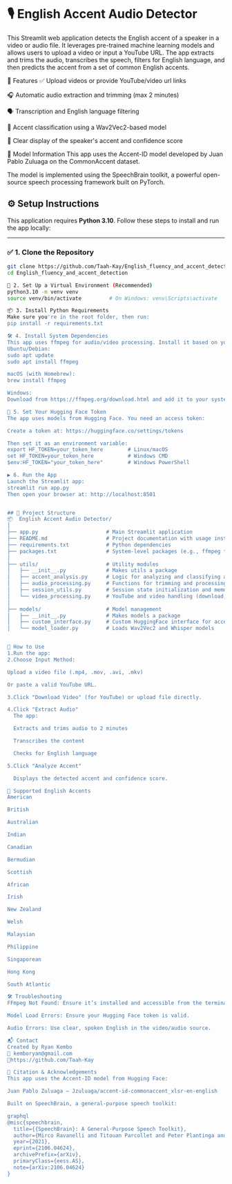 # 🎙️ English Accent Audio Detector

This Streamlit web application detects the English accent of a speaker in a video or audio file. It leverages pre-trained machine learning models and allows users to upload a video or input a YouTube URL. The app extracts and trims the audio, transcribes the speech, filters for English language, and then predicts the accent from a set of common English accents.

🚀 Features
✅ Upload videos or provide YouTube/video url links

🎧 Automatic audio extraction and trimming (max 2 minutes)

🗣️ Transcription and English language filtering

🧠 Accent classification using a Wav2Vec2-based model

💬 Clear display of the speaker's accent and confidence score

🧪 Model Information
This app uses the Accent-ID model developed by Juan Pablo Zuluaga on the CommonAccent dataset.

The model is implemented using the SpeechBrain toolkit, a powerful open-source speech processing framework built on PyTorch.


## ⚙️ Setup Instructions

This application requires **Python 3.10**. Follow these steps to install and run the app locally:

---

### ✅ 1. Clone the Repository

```bash
git clone https://github.com/Taah-Kay/English_fluency_and_accent_detection.git
cd English_fluency_and_accent_detection

🐍 2. Set Up a Virtual Environment (Recommended)
python3.10 -m venv venv
source venv/bin/activate         # On Windows: venv\Scripts\activate

📦 3. Install Python Requirements
Make sure you're in the root folder, then run:
pip install -r requirements.txt

🛠️ 4. Install System Dependencies
This app uses ffmpeg for audio/video processing. Install it based on your OS:
Ubuntu/Debian:
sudo apt update
sudo apt install ffmpeg

macOS (with Homebrew):
brew install ffmpeg

Windows:
Download from https://ffmpeg.org/download.html and add it to your system PATH.

🔐 5. Set Your Hugging Face Token
The app uses models from Hugging Face. You need an access token:

Create a token at: https://huggingface.co/settings/tokens

Then set it as an environment variable:
export HF_TOKEN=your_token_here        # Linux/macOS
set HF_TOKEN=your_token_here           # Windows CMD
$env:HF_TOKEN="your_token_here"        # Windows PowerShell

▶️ 6. Run the App
Launch the Streamlit app:
streamlit run app.py
Then open your browser at: http://localhost:8501


## 📁 Project Structure
📦  English Accent Audio Detector/
│
├── app.py                      # Main Streamlit application
├── README.md                   # Project documentation with usage instructions
├── requirements.txt            # Python dependencies
├── packages.txt                # System-level packages (e.g., ffmpeg for video/audio)
│
├── utils/                      # Utility modules
│   ├── __init__.py             # Makes utils a package
│   ├── accent_analysis.py      # Logic for analyzing and classifying accents
│   ├── audio_processing.py     # Functions for trimming and processing audio
│   ├── session_utils.py        # Session state initialization and memory tracking
│   └── video_processing.py     # YouTube and video handling (download, trimming)
│
├── models/                     # Model management
│   ├── __init__.py             # Makes models a package
│   ├── custom_interface.py     # Custom HuggingFace interface for accent model
│   └── model_loader.py         # Loads Wav2Vec2 and Whisper models


🚀 How to Use
1.Run the app:
2.Choose Input Method:

Upload a video file (.mp4, .mov, .avi, .mkv)

Or paste a valid YouTube URL.

3.Click "Download Video" (for YouTube) or upload file directly.

4.Click "Extract Audio"
  The app:

  Extracts and trims audio to 2 minutes

  Transcribes the content

  Checks for English language

5.Click "Analyze Accent"

  Displays the detected accent and confidence score.

🧠 Supported English Accents
American

British

Australian

Indian

Canadian

Bermudian

Scottish

African

Irish

New Zealand

Welsh

Malaysian

Philippine

Singaporean

Hong Kong

South Atlantic

🛠️ Troubleshooting
FFmpeg Not Found: Ensure it’s installed and accessible from the terminal/command prompt.

Model Load Errors: Ensure your Hugging Face token is valid.

Audio Errors: Use clear, spoken English in the video/audio source.

📬 Contact
Created by Ryan Kembo
📧 kemboryan@gmail.com
🔗https://github.com/Taah-Kay

🧾 Citation & Acknowledgements
This app uses the Accent-ID model from Hugging Face:

Juan Pablo Zuluaga – Jzuluaga/accent-id-commonaccent_xlsr-en-english

Built on SpeechBrain, a general-purpose speech toolkit:

graphql
@misc{speechbrain,
  title={{SpeechBrain}: A General-Purpose Speech Toolkit},
  author={Mirco Ravanelli and Titouan Parcollet and Peter Plantinga and Aku Rouhe and Samuele Cornell and Loren Lugosch and Cem Subakan and Nauman Dawalatabad and Abdelwahab Heba and Jianyuan Zhong and Ju-Chieh Chou and Sung-Lin Yeh and Szu-Wei Fu and Chien-Feng Liao and Elena Rastorgueva and François Grondin and William Aris and Hwidong Na and Yan Gao and Renato De Mori and Yoshua Bengio},
  year={2021},
  eprint={2106.04624},
  archivePrefix={arXiv},
  primaryClass={eess.AS},
  note={arXiv:2106.04624}
}



